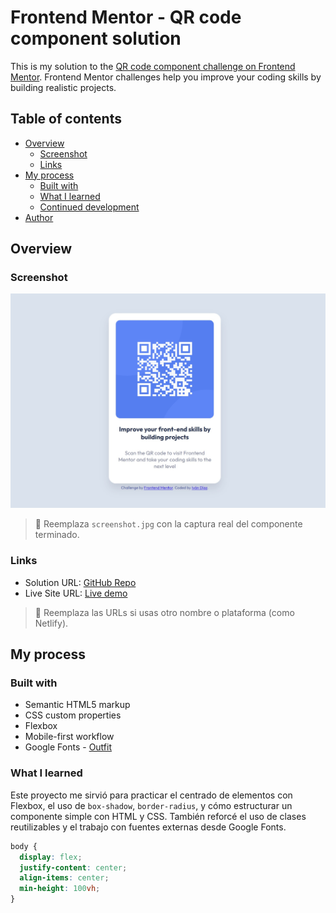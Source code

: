 # Frontend Mentor - QR code component solution

This is my solution to the [QR code component challenge on Frontend Mentor](https://www.frontendmentor.io/challenges/qr-code-component-iux_sIO_H). Frontend Mentor challenges help you improve your coding skills by building realistic projects.

## Table of contents

- [Overview](#overview)
  - [Screenshot](#screenshot)
  - [Links](#links)
- [My process](#my-process)
  - [Built with](#built-with)
  - [What I learned](#what-i-learned)
  - [Continued development](#continued-development)
- [Author](#author)

## Overview

### Screenshot

![QR Code Screenshot](./images/screenshot.jpg)

> 📸 Reemplaza `screenshot.jpg` con la captura real del componente terminado.

### Links

- Solution URL: [GitHub Repo](https://github.com/ivandiaz/qr-code-component)
- Live Site URL: [Live demo](https://ivandiaz-qr-code-component.vercel.app)

> 🔗 Reemplaza las URLs si usas otro nombre o plataforma (como Netlify).

## My process

### Built with

- Semantic HTML5 markup
- CSS custom properties
- Flexbox
- Mobile-first workflow
- Google Fonts - [Outfit](https://fonts.google.com/specimen/Outfit)

### What I learned

Este proyecto me sirvió para practicar el centrado de elementos con Flexbox, el uso de `box-shadow`, `border-radius`, y cómo estructurar un componente simple con HTML y CSS. También reforcé el uso de clases reutilizables y el trabajo con fuentes externas desde Google Fonts.

```css
body {
  display: flex;
  justify-content: center;
  align-items: center;
  min-height: 100vh;
}
```
